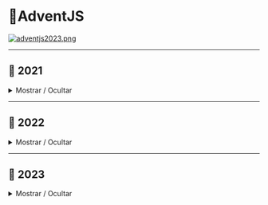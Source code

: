 # 🎄AdventJS

[![adventjs2023.png](https://i.postimg.cc/RFLBqJVZ/adventjs.png)](https://adventjs.dev)

---

## 📆 2021

<details close>

<summary>Mostrar / Ocultar</summary>

### Retos

| # | Reto                                                                       |  Solucion                            |  Dificultad  |
|:-:|:--------------------------------------------------------------------------:|:------------------------------------:|:------------:|
| 01| [Contando ovejas para dormir](2021/challenge_01/README.md)                 | [Ver](2021/challenge_01/solution.js) | Facil        |
| 02| [Ayuda al elfo a listar los regalos!](2021/challenge_02/README.md)         | [Ver](2021/challenge_02/solution.js) | Facil        |
| 03| [El Grinch quiere fastidiar la Navidad](2021/challenge_03/README.md)       | [Ver](2021/challenge_03/solution.js) | Medio        |
| 04| [¡Es hora de poner la navidad en casa!](2021/challenge_04/README.md)       | [Ver](2021/challenge_04/solution.js) | Medio        |
| 05| [Contando los días para los regalos](2021/challenge_05/README.md)          | [Ver](2021/challenge_05/solution.js) | Facil        |
| 06| [Rematando los exámenes finales](2021/challenge_06/README.md)              | [Ver](2021/challenge_06/solution.js) | Medio        |
| 07| [Buscando en el almacén...](2021/challenge_07/README.md)                   | [Ver](2021/challenge_07/solution.js) | Medio        |
| 08| [La locura de las criptomonedas.](2021/challenge_08/README.md)             | [Ver](2021/challenge_08/solution.js) | Medio        |
| 09| [Agrupando cosas automáticamente](2021/challenge_09/README.md)             | [Ver](2021/challenge_09/solution.js) | Dificil      |
| 10| [La máquina de cambio](2021/challenge_10/README.md)                        | [Ver](2021/challenge_10/solution.js) | Dificil      |
| 11| [¿Vale la pena la tarjeta fidelidad del cine?](2021/challenge_11/README.md)| [Ver](2021/challenge_11/solution.js) | Medio        |
| 12| [La ruta perfecta para dejar los regalos](2021/challenge_12/README.md)     | [Ver](2021/challenge_12/solution.js) | Dificil      |
| 13| [Envuelve regalos con asteriscos](2021/challenge_13/README.md)             | [Ver](2021/challenge_13/solution.js) | Facil        |

</details>

---

## 📆 2022

<details close>

<summary>Mostrar / Ocultar</summary>

### Retos

| # | Reto                                                                            |  Solucion                            |  Dificultad  |
|:-:|:-------------------------------------------------------------------------------:|:------------------------------------:|:------------:|
| 01| [Automatizando envolver regalos para navidad](2022/challenge_01/README.md)      | [Ver](2022/challenge_01/solution.js) | Facil        |
| 02| [Nadie quiere hacer horas extra](2022/challenge_02/README.md)                   | [Ver](2022/challenge_02/solution.js) | Facil        |
| 03| [Cuantas cajas de regalos puede llevar Papa Noel?](2022/challenge_03/README.md) | [Ver](2022/challenge_03/solution.js) | Facil        |
| 04| [Una caja dentro de otra caja y otra...](2022/challenge_04/README.md)           | [Ver](2022/challenge_04/solution.js) | Medio        |
| 05| [Optimizando viajes de Santa](2022/challenge_05/README.md)                      | [Ver](2022/challenge_05/solution.js) | Dificil      |
| 06| [Creando adornos navideños](2022/challenge_06/README.md)                        | [Ver](2022/challenge_06/solution.js) | Medio        |
| 07| [Haciendo inventario de regalos](2022/challenge_07/README.md)                   | [Ver](2022/challenge_07/solution.js) | Facil        |
| 08| [Necesitamos un mecanico!](2022/challenge_08/README.md)                         | [Ver](2022/challenge_08/solution.js) | Medio        |
| 09| [Las locas luces de Navidad](2022/challenge_09/README.md)                       | [Ver](2022/challenge_09/solution.js) | Facil        |
| 10| [El salto del trineo de Papá Noel](2022/challenge_10/README.md)                 | [Ver](2022/challenge_10/solution.js) | Medio        |
| 11| [Papá Noel es Scrum Master](2022/challenge_11/README.md)                        | [Ver](2022/challenge_11/solution.js) | Dificil      |
| 12| [Trineos eléctricos, ¡guau!](2022/challenge_12/README.md)                       | [Ver](2022/challenge_12/solution.js) | Medio        |
| 13| [Backup de los archivos de Papá Noel](2022/challenge_13/README.md)              | [Ver](2022/challenge_13/solution.js) | Facil        |

</details>

---

## 📆 2023

<details close>

<summary>Mostrar / Ocultar</summary>

### Retos

| # | Reto                                                          |  Solucion                            |  Dificultad  |
|:-:|:-------------------------------------------------------------:|:------------------------------------:|:------------:|
| 01| [Primer regalo repetido!](2023/challenge_01/README.md)        | [Ver](2023/challenge_01/solution.js) | Facil        |
| 02| [Ponemos en marcha la fabrica](2023/challenge_02/README.md)   | [Ver](2023/challenge_02/solution.js) | Facil        |
| 03| [El elfo travieso](2023/challenge_03/README.md)               | [Ver](2023/challenge_03/solution.js) | Facil        |
| 04| [Dale la vuelta a los parentesis](2023/challenge_04/README.md)| [Ver](2023/challenge_04/solution.js) | Medio        |
| 05| [El CyberTrunk de Santa](2023/challenge_05/README.md)         | [Ver](2023/challenge_05/solution.js) | Medio        |
| 06| [Los renos a prueba](2023/challenge_06/README.md)             | [Ver](2023/challenge_06/solution.js) | Facil        |
| 07| [Las cajas en 3D](2023/challenge_07/README.md)                | [Ver](2023/challenge_07/solution.js) | Facil        |
| 08| [Ordenando el almacén](2023/challenge_08/README.md)           | [Ver](2023/challenge_08/solution.js) | Medio        |
| 09| [Alterna las luces](2023/challenge_09/README.md)              | [Ver](2023/challenge_09/solution.js) | Facil        |
| 10| [Crea tu propio árbol de navidad](2023/challenge_10/README.md)| [Ver](2023/challenge_10/solution.js) | Facil        |
| 11| [Los elfos estudiosos](2023/challenge_11/README.md)           | [Ver](2023/challenge_11/solution.js) | Medio        |
| 12| [¿Es una copia válida?](2023/challenge_12/README.md)          | [Ver](2023/challenge_12/solution.js) | Medio        |
| 13| [Calculando el tiempo](2023/challenge_13/README.md)           | [Ver](2023/challenge_13/solution.js) | Facil        |

</details>